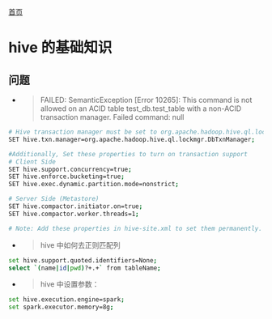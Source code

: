 [首页](/)
# hive 的基础知识  

## 问题  
  
- > FAILED: SemanticException [Error 10265]: This command is not allowed on an ACID table test_db.test_table with a non-ACID transaction manager. Failed command: null
>

```bash
# Hive transaction manager must be set to org.apache.hadoop.hive.ql.lockmgr.DbTxnManager in order to work with ACID tables.
SET hive.txn.manager=org.apache.hadoop.hive.ql.lockmgr.DbTxnManager;

#Additionally, Set these properties to turn on transaction support
# Client Side
SET hive.support.concurrency=true;
SET hive.enforce.bucketing=true;
SET hive.exec.dynamic.partition.mode=nonstrict;

# Server Side (Metastore)
SET hive.compactor.initiator.on=true;
SET hive.compactor.worker.threads=1;

# Note: Add these properties in hive-site.xml to set them permanently.
```

- > hive 中如何去正则匹配列  

``` bash
set hive.support.quoted.identifiers=None;
select `(name|id|pwd)?+.+` from tableName;
```

- > hive 中设置参数：

``` bash
set hive.execution.engine=spark;
set spark.executor.memory=8g;
```
